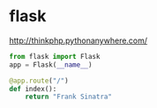 # flask

http://thinkphp.pythonanywhere.com/

```Python
from flask import Flask
app = Flask(__name__)

@app.route("/")
def index():
    return "Frank Sinatra"
```    
